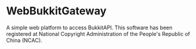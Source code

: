 # WebBukkitGateway
A simple web platform to access BukkitAPI.
This software has been registered at National Copyright Administration of the People's Republic of China (NCAC).
